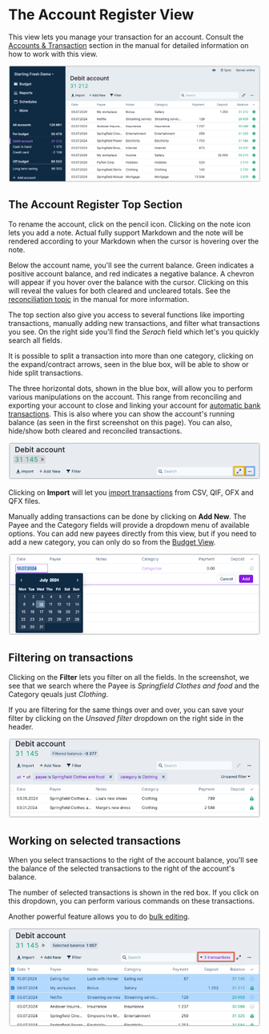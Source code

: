# The Account Register View

This view lets you manage your transaction for an account. Consult the [Accounts & Transaction](/docs/accounts/) section in
the manual for detailed information on how to work with this view.

![](/static/img/a-tour-of-actual/tour-account-register-overview.png)

## The Account Register Top Section

To rename the account, click on the pencil icon. Clicking on the note icon lets you add a note. Actual fully support 
Markdown and the note will be rendered according to your Markdown when the cursor is hovering over the note.


Below the account name, you'll see the current balance. Green indicates a positive account balance, and red indicates a 
negative balance. A chevron will appear if you hover over the balance with the cursor. Clicking on this will reveal 
the values for both cleared and uncleared totals. See the
[reconciliation topic](/docs/accounts/reconciliation) in the manual for more information.

The top section also give you access to several functions like importing transactions, manually adding new transactions, 
and filter what transactions you see. On the right side you'll find the _Serach_ field which let's you quickly search 
all fields. 

It is possible to split a transaction into more than one category, clicking on the expand/contract arrows, seen in the blue box, 
will be able to show or hide split transactions.

The three horizontal dots, shown in the blue box, will allow you to perform various manipulations on the account. This range from
reconciling and exporting your account to close and linking your account for [automatic bank transactions](/docs/advanced/bank-sync).
This is also where you can show the account's running balance (as seen in the first screenshot on this page). You can
also, hide/show both cleared and reconciled transactions.


![](/static/img/a-tour-of-actual/tour-account-register-header.png)

Clicking on **Import** will let you [import transactions](/docs/transactions/importing) from CSV, QIF, OFX and QFX files.

Manually adding transactions can be done by clicking on **Add New**. The Payee and the Category fields will provide
a dropdown menu of available options. You can add new payees directly from this view, but if you need to add a new category,
you can only do so from the [Budget View](./budget).

![](/static/img/a-tour-of-actual/tour-account-register-adding-transaction.png)


## Filtering on transactions

Clicking on the **Filter** lets you filter on all the fields. In the screenshot, we see that we search where the Payee is
_Springfield Clothes and food_ and the Category qeuals just _Clothing_.

If you are filtering for the same things over and over, you can save your filter by clicking on the _Unsaved filter_ dropdown
on the right side in the header.

![](/static/img/a-tour-of-actual/tour-account-register-filter.png)


## Working on selected transactions


When you select transactions to the right of the account balance, you'll see the balance of the selected transactions to the right of the account's balance.

The number of selected transactions is shown in the red box. If you click on this dropdown, you can perform various commands on these
transactions.

Another powerful feature allows you to do [bulk editing](/docs/transactions/bulk-editing).

![](/static/img/a-tour-of-actual/tour-account-register-selected-transactions.png)

